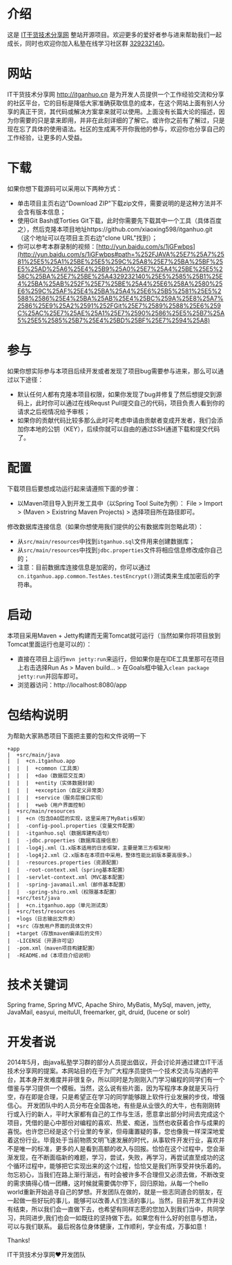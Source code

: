 介绍
====
这是 [IT干货技术分享网](http://www.itganhuo.cn) 整站开源项目。欢迎更多的爱好者参与进来帮助我们一起成长，同时也欢迎你加入私塾在线学习社区群 [329232140](http://shang.qq.com/wpa/qunwpa?idkey=2c2c4eb461fefa1763887c68a4658a6ff2bf7bd4c717332ebd0c21fc824454ae)。

网站
====
IT干货技术分享网 http://itganhuo.cn 是为开发人员提供一个工作经验交流和分享的社区平台，它的目标是降低大家准确获取信息的成本，在这个网站上面有别人分享的真正干货，其代码或解决方案拿来就可以使用。上面没有长篇大论的描述，因为你需要的只是拿来即用，并非在此刻详细的了解它。或许你之前有了解过，只是现在忘了具体的使用语法。社区的生成离不开你我他的参与，欢迎你也分享自己的工作经验，让更多的人受益。

下载
====
如果你想下载源码可以采用以下两种方式：
* 单击项目主页右边"Download ZIP"下载zip文件，需要说明的是这种方法并不会含有版本信息；
* 使用Git Bash或Torties Git下载，此时你需要先下载其中一个工具（具体百度之），然后克隆本项目地址https://github.com/xiaoxing598/itganhuo.git （这个地址可以在项目主页右边"clone URL"找到）；
* 你可以参考本群录制的视频：[http://yun.baidu.com/s/1jGFwbps](http://yun.baidu.com/s/1jGFwbps#path=%252FJAVA%25E7%25A7%2581%25E5%25A1%25BE%25E5%259C%25A8%25E7%25BA%25BF%25E5%25AD%25A6%25E4%25B9%25A0%25E7%25A4%25BE%25E5%258C%25BA%25E7%25BE%25A4329232140%25E5%2585%25B1%25E4%25BA%25AB%252F%25E7%25BE%25A4%25E6%258A%2580%25E6%259C%25AF%25E4%25BA%25A4%25E6%25B5%2581%25E5%2588%2586%25E4%25BA%25AB%25E4%25BC%259A%25E8%25A7%2586%25E9%25A2%2591%252FGit%25E7%2589%2588%25E6%259C%25AC%25E7%25AE%25A1%25E7%2590%2586%25E5%25B7%25A5%25E5%2585%25B7%25E4%25BD%25BF%25E7%2594%25A8)

参与
====
如果你想实际参与本项目后续开发或者发现了项目bug需要参与进来，那么可以通过以下途径：
* 默认任何人都有克隆本项目权限，如果你发现了bug并修复了然后想提交到源码上，此时你可以通过在线Requst Pull提交自己的代码，项目负责人看到你的请求之后视情况给予审核；
* 如果你的贡献代码比较多那么此时可考虑申请由贡献者变成开发者，我们会添加你本地的公钥（KEY），后续你就可以自由的通过SSH通道下载和提交代码了。

配置
====
下载项目后要想成功运行起来请遵照下面的步骤：
* 以Maven项目导入到开发工具中（以Spring Tool Suite为例）：
File > Import > (Maven > Existring Maven Projects) > 选择项目所在路径即可。

修改数据库连接信息（如果你想使用我们提供的公有数据库则忽略此项）：
* 从`src/main/resources`中找到`itganhuo.sql`文件用来创建数据库；
* 从`src/main/resources`中找到`jdbc.properties`文件将相应信息修改成你自己的； 
* 注意：目前数据库连接信息是加密的，你可以通过`cn.itganhuo.app.common.TestAes.testEncrypt()`测试类来生成加密后的字符串。

启动
====
本项目采用Maven + Jetty构建而无需Tomcat就可运行（当然如果你将项目放到Tomcat里面运行也是可以的）：
* 直接在项目上运行`mvn jetty:run`来运行，但如果你是在IDE工具里那可在项目上右击选择Run As > Maven build... > 在Goals框中输入`clean package jetty:run`并回车即可。
* 浏览器访问：http://localhost:8080/app

包结构说明
====
为帮助大家熟悉项目下面把主要的包和文件说明一下
```
+app
|  +src/main/java
|  |  +cn.itganhuo.app
|  |  |  +common（工具类）
|  |  |  +dao（数据层交互类）
|  |  |  +entity（实体数据封装）
|  |  |  +exception（自定义异常类）
|  |  |  +service（服务层接口实现）
|  |  |  +web（用户界面控制）
|  +src/main/resources
|  |  +cn（包含DAO层的实现，这里采用了MyBatis框架）
|  |  -config-pool.properties（变量文件配置）
|  |  -itganhuo.sql（数据库建构语句）
|  |  -jdbc.properties（数据库连接信息）
|  |  -log4j.xml（1.x版本适用的日志框架，主要是第三方框架用）
|  |  -log4j2.xml（2.x版本在本项目中采用，整体性能比前版本要高很多。）
|  |  -resources.properties（资源配置）
|  |  -root-context.xml（spring基本配置）
|  |  -servlet-context.xml（MVC基本配置）
|  |  -spring-javamail.xml（邮件基本配置）
|  |  -spring-shiro.xml（权限基本配置）
|  +src/test/java
|  |  +cn.itganhuo.app（单元测试类）
|  +src/test/resources
|  +logs（日志输出文件夹）
|  +src（存放用户界面的具体文件）
|  +target（存放maven编译后的文件）
|  -LICENSE（开源许可证）
|  -pom.xml（maven项目构建配置）
|  -README.md（本项目介绍说明）
```

技术关键词
====
Spring frame, Spring MVC, Apache Shiro, MyBatis, MySql, maven, jetty, JavaMail, easyui, meituUI, freemarker, git, druid, (lucene or solr)

开发者说
====
2014年5月，由java私塾学习群的部分人员提出倡议，开会讨论并通过建立IT干活技术分享网的提案。本网站目的在于为广大程序员提供一个技术交流与沟通的平台，其本身开发难度并非很复杂，所以同时是为刚刚入门学习编程的同学们有一个借鉴与学习提供一个模板。当然，这么说有些片面，因为写程序本身就是天马行空，存在即是合理，只是希望正在学习的同学能够跟上软件行业发展的步伐，增强信心。
开发团队中的人员分布在全国各地，有些是从业很久的大牛，也有刚刚转行或入行的新人，平时大家都有自己的工作与生活，愿意拿出部分时间去完成这个项目，凭借的是心中那份对编程的喜欢、热爱、痴迷，当然也收获着合作与成果的喜悦。也许您已经是这个行业里的专家，但毋庸置疑的事，您也像我一样深深地爱着这份行业。毕竟处于当前物质文明飞速发展的时代，从事软件开发行业，喜欢并不是唯一的标准，更多的人是看到高额的收入与回报。恰恰在这个过程中，您会渐渐发现，在不断面临新的难题，学习，尝试，失败，再学习，再尝试直至成功的这个循环过程中，能够把它实现出来的这个过程，恰恰又是我们所享受并快乐着的。
勿忘初心，当我们在路上渐行渐远，有时会被许多不合理但又必须去做，不断改变的需求搞得心情一团糟，这时候就需要偶尔停下，回归原始，从每一个hello world重新开始追寻自己的梦想。开发团队在做的，就是一些志同道合的朋友，在一起做一些好玩的事儿，能够可以改善人们生活的事儿。当然，目前开发工作并没有结束，所以我们会一直做下去，也希望有同样志愿的您加入到我们当中，共同学习，共同进步,我们也会一如既往的坚持做下去。如果您有什么好的创意与想法，可以与我们联系。
最后祝各位身体健康，工作顺利，学业有成，万事如意！

Thanks!

IT干货技术分享网:heart:开发团队
